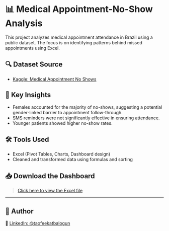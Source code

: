 # 📊 Medical Appointment-No-Show Analysis

This project analyzes medical appointment attendance in Brazil using a public dataset. The focus is on identifying patterns behind missed appointments using Excel.

## 🔍 Dataset Source
- [Kaggle: Medical Appointment No Shows](https://www.kaggle.com/datasets/joniarroba/noshowappointments)

## 📌 Key Insights
- Females accounted for the majority of no-shows, suggesting a potential gender-linked barrier to appointment follow-through.
- SMS reminders were not significantly effective in ensuring attendance.
- Younger patients showed higher no-show rates.

## 🛠️ Tools Used
- Excel (Pivot Tables, Charts, Dashboard design)
- Cleaned and transformed data using formulas and sorting


## 📥 Download the Dashboard
> [Click here to view the Excel file](https://1drv.ms/x/c/a78c6d4310187358/EZTx6M1SAwRFhDsoX9bghHUB7MrN1qFBSe-v4JS-26GNlA?e=oSrt0Q.xlsx)

---

## 📎 Author

🔗 [LinkedIn: @taofeekatbalogun](https://www.linkedin.com/in/taofeekatbalogun)


